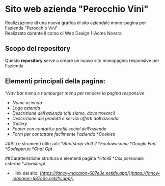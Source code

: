 # Sito web azienda "Perocchio Vini"
Realizzazione di una nuova grafica di sito aziendale mono-pagina per l'azienda "Perocchio Vini" </br>
Realizzato durante il corso di Web Design 1-Acme Novara
## Scopo del repository
Questo __repository__ serve a creare un nuovo sito monopagina responsive per l'azienda

## Elementi principali della pagina:
*_Nav bar menu e hamburger menu per rendere la pagina responsive_
* _Nome azienda_ 
* _Logo azienda_
* _Descrizione dell'azienda (chi siamo, dove trovarci)_
* _Descrizione dei prodotti e servizi offerti dall'azienda_
* _Gallery_
* _Footer con contatti e profili social dell'azienda_
* _Form per contattare facilmente l'azienda_
*_Cookies_

##Siti e strumenti utilizzati:
*_Bootstrap v5.0.2_
*_Fontawesome_
*_Google Font_
*_Codepen.io_
*_Chat Gpt_

##Caratteristiche struttura e elementi pagina
*_Html5_
*_Css personale esterno_
*_Javascript_



* _link del sito: _[https://fancy-macaron-687e3e.netlify.app/](https://fancy-macaron-687e3e.netlify.app/)_

